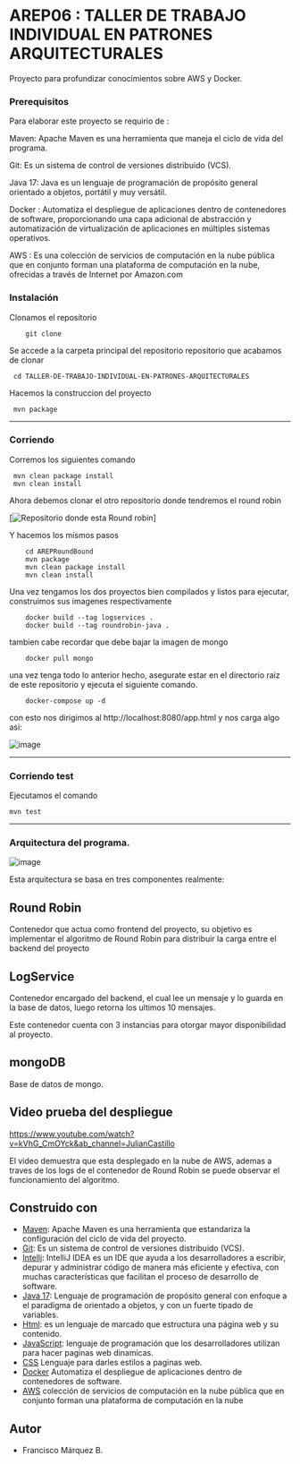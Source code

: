 # AREP06 : TALLER DE TRABAJO INDIVIDUAL EN PATRONES ARQUITECTURALES

Proyecto para profundizar conocimientos sobre AWS y Docker.

### Prerequisitos

Para elaborar este proyecto se requirio de : 


Maven: Apache Maven es una herramienta que maneja el ciclo de vida del programa.



Git: Es un sistema de control de versiones distribuido (VCS).



Java 17: Java es un lenguaje de programación de propósito general orientado a objetos, portátil y muy versátil.


Docker : Automatiza el despliegue de aplicaciones dentro de contenedores de software, proporcionando una capa adicional de abstracción y automatización de virtualización de aplicaciones en múltiples sistemas operativos.

AWS : Es una colección de servicios de computación en la nube pública que en conjunto forman una plataforma de computación en la nube, ofrecidas a través de Internet por Amazon.com

### Instalación

Clonamos el repositorio

```
    git clone 

```
Se accede a la carpeta principal del repositorio repositorio que acabamos de clonar

	 cd TALLER-DE-TRABAJO-INDIVIDUAL-EN-PATRONES-ARQUITECTURALES

Hacemos la construccion del proyecto

	 mvn package
---
### Corriendo
Corremos los siguientes comando
	
	 mvn clean package install
	 mvn clean install


Ahora debemos clonar el otro repositorio donde tendremos el round robin

[![Repositorio donde esta Round robin](https://github.com/franciscoMarquezBocanegra/RoundBound)]

Y hacemos los mismos pasos

```
    cd AREPRoundBound
    mvn package
    mvn clean package install
    mvn clean install 

```
Una vez tengamos los dos proyectos bien compilados y listos para ejecutar, construimos sus imagenes respectivamente

```
    docker build --tag logservices .
    docker build --tag roundrobin-java .
```

tambien cabe recordar que debe bajar la imagen de mongo


```
    docker pull mongo
```
una vez tenga todo lo anterior hecho, asegurate estar en el directorio raiz de este repositorio y ejecuta el siguiente comando.


```
    docker-compose up -d  
```

con esto nos dirigimos al http://localhost:8080/app.html y nos carga algo asi:

![image](https://github.com/franciscoMarquezBocanegra/TALLER-DE-TRABAJO-INDIVIDUAL-EN-PATRONES-ARQUITECTURALES/assets/98216991/f339abfc-21c4-4207-b2a6-3e7d84585375)



---
### Corriendo test

Ejecutamos el comando

	mvn test
	
---


### Arquitectura del programa.


![image](https://github.com/franciscoMarquezBocanegra/TALLER-DE-TRABAJO-INDIVIDUAL-EN-PATRONES-ARQUITECTURALES/assets/98216991/9f5a10c4-31b0-4f83-a975-1696619231e3)


Esta arquitectura se basa en tres componentes realmente:


## Round Robin


Contenedor que actua como frontend del proyecto, su objetivo es implementar el algoritmo de Round Robin para distribuir la carga entre el backend del proyecto 



## LogService

Contenedor encargado del backend, el cual lee un mensaje y lo guarda en la base de datos, luego retorna los ultimos 10 mensajes.

Este contenedor cuenta con 3 instancias para otorgar mayor disponibilidad al proyecto.


## mongoDB

Base de datos de mongo.


## Video prueba del despliegue 

https://www.youtube.com/watch?v=kVhG_CmOYck&ab_channel=JulianCastillo

El video demuestra que esta desplegado en la nube de AWS, ademas a traves de los logs de el contenedor de Round Robin se puede observar el funcionamiento del algoritmo.



## Construido con

* [Maven](https://maven.apache.org/): Apache Maven es una herramienta que estandariza la configuración del ciclo de vida del proyecto.
* [Git](https://rometools.github.io/rome/):  Es un sistema de control de versiones distribuido (VCS).
* [Intellj](https://www.jetbrains.com/es-es/idea/): IntelliJ IDEA es un IDE que ayuda a los desarrolladores a escribir, depurar y administrar código de manera más eficiente y efectiva, con muchas características que facilitan el proceso de desarrollo de software.
* [Java 17](https://www.java.com/es/): Lenguaje de programación de propósito general con enfoque a el paradigma de orientado a objetos, y con un fuerte tipado de variables.
* [Html](https://developer.mozilla.org/es/docs/Learn/Getting_started_with_the_web/HTML_basics): es un lenguaje de marcado que estructura una página web y su contenido.
* [JavaScript](https://developer.mozilla.org/es/docs/Learn/JavaScript/First_steps/What_is_JavaScript): lenguaje de programación que los desarrolladores utilizan para hacer paginas web dinamicas.
* [CSS](https://developer.mozilla.org/es/docs/Web/CSS) Lenguaje para darles estilos a paginas web.
* [Docker](https://www.docker.com) Automatiza el despliegue de aplicaciones dentro de contenedores de software.
* [AWS](https://aws.amazon.com/es/free/?trk=8fa18207-f2c2-4587-81a1-f2a3648571b3&sc_channel=ps&ef_id=CjwKCAjwseSoBhBXEiwA9iZtxmEwAgfk7jPE4NlzdkF60BOim6V2loEW5eNT7e8yJcbyO0g8dZpJaBoCRIEQAvD_BwE:G:s&s_kwcid=AL!4422!3!647999789205!e!!g!!aws!19685287144!146461596896&gclid=CjwKCAjwseSoBhBXEiwA9iZtxmEwAgfk7jPE4NlzdkF60BOim6V2loEW5eNT7e8yJcbyO0g8dZpJaBoCRIEQAvD_BwE&all-free-tier.sort-by=item.additionalFields.SortRank&all-free-tier.sort-order=asc&awsf.Free%20Tier%20Types=*all&awsf.Free%20Tier%20Categories=*all) colección de servicios de computación en la nube pública que en conjunto forman una plataforma de computación en la nube


## Autor
* Francisco Márquez B.

